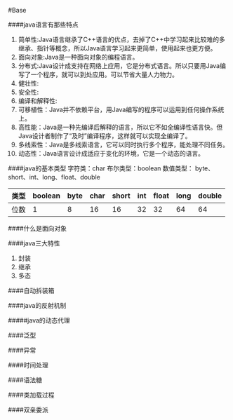 #Base

####java语言有那些特点
1. 简单性:Java语言继承了C++语言的优点，去掉了C++中学习起来比较难的多继承、指针等概念，所以Java语言学习起来更简单，使用起来也更方便。
2. 面向对象:Java是一种面向对象的编程语言。
3. 分布式:Java设计成支持在网络上应用，它是分布式语言。所以只要用Java编写了一个程序，就可以到处应用。可以节省大量人力物力。
4. 健壮性:
5. 安全性:
6. 编译和解释性:
7. 可移植性：Java并不依赖平台，用Java编写的程序可以运用到任何操作系统上。
8. 高性能：Java是一种先编译后解释的语言，所以它不如全编译性语言快。但Java设计者制作了“及时”编译程序，这样就可以实现全编译了。
9. 多线索性：Java是多线索语言，它可以同时执行多个程序，能处理不同任务。
10. 动态性：Java语言设计成适应于变化的环境，它是一个动态的语言。
            
####java的基本类型
字符类：char
布尔类型：boolean
数值类型： byte、short、int、long、float、double

| 类型 | boolean | byte | char | short | int | float | long | double |
| ---- | ----   | ----  | ---- | ---- | ---- | ---- | ---- | ------|
| 位数 |1|  8   |   16  | 16    |  32   |  32  | 64 | 64 |
 
 ####什么是面向对象
 
####java三大特性

1. 封装
2. 继承
3. 多态

####自动拆装箱

####java的反射机制

#####java的动态代理

####泛型


####异常


####时间处理


####语法糖

####类加载过程


####双亲委派